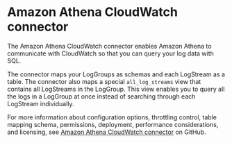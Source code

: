 # Amazon Athena CloudWatch connector<a name="athena-prebuilt-data-connectors-cwlogs"></a>

The Amazon Athena CloudWatch connector enables Amazon Athena to communicate with CloudWatch so that you can query your log data with SQL\.

The connector maps your LogGroups as schemas and each LogStream as a table\. The connector also maps a special `all_log_streams` view that contains all LogStreams in the LogGroup\. This view enables you to query all the logs in a LogGroup at once instead of searching through each LogStream individually\.

For more information about configuration options, throttling control, table mapping schema, permissions, deployment, performance considerations, and licensing, see [Amazon Athena CloudWatch connector](https://github.com/awslabs/aws-athena-query-federation/tree/master/athena-cloudwatch) on GitHub\.